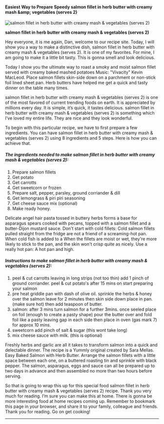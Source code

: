             

#### Easiest Way to Prepare Speedy salmon fillet in herb butter with creamy mash &amp;amp; vegetables (serves 2)

![salmon fillet in herb butter with creamy mash &amp; vegetables (serves 2)](https://img-global.cpcdn.com/recipes/22505369/751x532cq70/salmon-fillet-in-herb-butter-with-creamy-mash-vegetables-serves-2-recipe-main-photo.jpg)

**salmon fillet in herb butter with creamy mash &amp; vegetables (serves 2)**

Hey everyone, it is me again, Dan, welcome to our recipe site. Today, I will show you a way to make a distinctive dish, salmon fillet in herb butter with creamy mash & vegetables (serves 2). It is one of my favorites. For mine, I am going to make it a little bit tasty. This is gonna smell and look delicious.

Today I show you the ultimate way to roast a smoky and moist salmon fillet served with creamy baked mashed potatoes Music: "Vivacity" Kevin MacLeod. Place salmon fillets skin-side down on a parchment or non-stick foil lined sheet pan. Herb butters have helped me get a quick and tasty dinner on the table many times.

salmon fillet in herb butter with creamy mash & vegetables (serves 2) is one of the most favored of current trending foods on earth. It is appreciated by millions every day. It is simple, it’s quick, it tastes delicious. salmon fillet in herb butter with creamy mash & vegetables (serves 2) is something which I’ve loved my entire life. They are nice and they look wonderful.

To begin with this particular recipe, we have to first prepare a few ingredients. You can have salmon fillet in herb butter with creamy mash & vegetables (serves 2) using 8 ingredients and 5 steps. Here is how you can achieve that.

##### The ingredients needed to make salmon fillet in herb butter with creamy mash & vegetables (serves 2):

1.  Prepare salmon fillets
2.  Get potato
3.  Get carrotts
4.  Get sweetcorn or frozen
5.  Prepare salt, pepper, parsley, ground corriander & dill
6.  Get lemongrass & piri piri seasoning
7.  Get cheese sauce mix (optional)
8.  Make ready honey.

Delicate angel hair pasta tossed in buttery herbs forms a base for asparagus spears cooked with pecans, topped with a salmon fillet and a butter-Dijon mustard sauce. Don't start with cold fillets: Cold salmon fillets pulled straight from the fridge are not a friend of a screaming-hot pan. When cold fish is added to a When the fillets are moist or wet, they're more likely to stick to the pan, and the skin won't crisp quite as nicely. Use a really hot pan: A hot pan and high.

##### Instructions to make salmon fillet in herb butter with creamy mash & vegetables (serves 2):

1.  peel & cut carrotts leaving in long strips (not too thin) add 1 pinch of ground corriander. peel & cut potato's after 15 mins on start preparing your salmon
2.  pre heat griddle pan with dash of olive oil. sprinkle the herbs & honey over the salmon leave for 2 minutes then skin side down place in pan. (make sure hot) then add teaspoon of butter.
3.  salmon: after 3 mins turn salmon for a further 3mins. once seeled place on foil (enough to create a pasty shape) pour the butter over and fold foil like a pasty leaving gap in each side then place in oven (gas mark 7) for approx 10 mins.
4.  sweetcorn add pinch of salt & sugar (this wont take long)
5.  mix cheese sauce with milk. (this is optional)

Freshly herbs and garlic are all it takes to transform salmon into a quick and delectable dinner. The recipe is a Yummly original created by Sara Mellas. Easy Baked Salmon with Herb Butter. Arrange the salmon fillets with a little space between each one, on a buttered roasting tin and sprinkle with black pepper. The salmon, asparagus, eggs and sauce can all be prepared up to two days in advance and then assembled no more than two hours before serving.

So that is going to wrap this up for this special food salmon fillet in herb butter with creamy mash & vegetables (serves 2) recipe. Thank you very much for reading. I’m sure you can make this at home. There is gonna be more interesting food at home recipes coming up. Remember to bookmark this page in your browser, and share it to your family, colleague and friends. Thank you for reading. Go on get cooking!

* * *